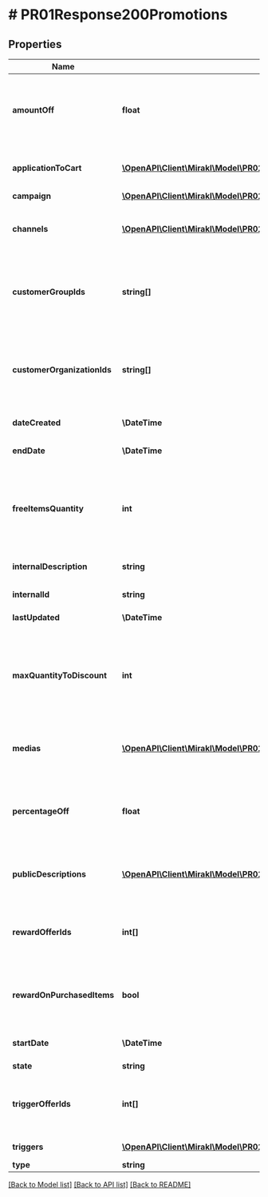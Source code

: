 # # PR01Response200Promotions

## Properties

Name | Type | Description | Notes
------------ | ------------- | ------------- | -------------
**amountOff** | **float** | The amount off of the promotion. Only applicable when promotion is of type AMOUNT_OFF, null otherwise | [optional]
**applicationToCart** | [**\OpenAPI\Client\Mirakl\Model\PR01Response200PromotionsApplicationToCart[]**](PR01Response200PromotionsApplicationToCart.md) | If applicable, returns promo code associated to the promotion | [optional]
**campaign** | [**\OpenAPI\Client\Mirakl\Model\PR01Response200PromotionsCampaign**](PR01Response200PromotionsCampaign.md) |  | [optional]
**channels** | [**\OpenAPI\Client\Mirakl\Model\PR01Response200PromotionsChannels[]**](PR01Response200PromotionsChannels.md) | Channels on which the promotion is applied. If none, promotion applied on all channels | [optional]
**customerGroupIds** | **string[]** | The customer groups on which the promotion is applied. If none, promotion applies to all customer groups. | [optional]
**customerOrganizationIds** | **string[]** | The customer organizations on which the promotion is applied. If none, promotion applies to all customer organizations. | [optional]
**dateCreated** | **\DateTime** | Creation date of the promotion | [optional]
**endDate** | **\DateTime** | End date of the promotion period of activity | [optional]
**freeItemsQuantity** | **int** | The free item target quantity of the promotion. Only applicable when promotion is of type FREE_ITEMS, null otherwise | [optional]
**internalDescription** | **string** | Internal description of the promotion, set by the shop | [optional]
**internalId** | **string** | Promotion identifier | [optional]
**lastUpdated** | **\DateTime** | Last update date of the promotion | [optional]
**maxQuantityToDiscount** | **int** | Maximum quantity of items on which a percentage off discount applies. Only applicable when promotion is of type PERCENTAGE_OFF, null otherwise | [optional]
**medias** | [**\OpenAPI\Client\Mirakl\Model\PR01Response200PromotionsMedias[]**](PR01Response200PromotionsMedias.md) | The medias associated with this promotion, with the locales they apply to | [optional]
**percentageOff** | **float** | The percentage off of the promotion. Only applicable when promotion is of type PERCENTAGE_OFF, null otherwise | [optional]
**publicDescriptions** | [**\OpenAPI\Client\Mirakl\Model\PR01Response200PromotionsPublicDescriptions[]**](PR01Response200PromotionsPublicDescriptions.md) | The public descriptions of the promotion, with the locales they apply to | [optional]
**rewardOfferIds** | **int[]** | Offers used as reward in the promotion, according to the requested reward_offer_ids | [optional]
**rewardOnPurchasedItems** | **bool** | Specifies if the promotion&#39;s reward applies to purchased items or to a specific selection | [optional]
**startDate** | **\DateTime** | Start date of the promotion period of activity | [optional]
**state** | **string** | Promotion state | [optional]
**triggerOfferIds** | **int[]** | Offers which trigger the promotion, according to the requested trigger_offer_ids | [optional]
**triggers** | [**\OpenAPI\Client\Mirakl\Model\PR01Response200PromotionsTriggers[]**](PR01Response200PromotionsTriggers.md) | Triggers of the promotion | [optional]
**type** | **string** | Promotion type | [optional]

[[Back to Model list]](../../README.md#models) [[Back to API list]](../../README.md#endpoints) [[Back to README]](../../README.md)
